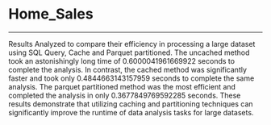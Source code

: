 # Home_Sales
------------------------------------------------
Results
Analyzed to compare their efficiency in processing a large dataset using SQL Query, Cache and Parquet partitioned. The uncached method took an astonishingly long time of 0.6000041961669922 seconds to complete the analysis. In contrast, the cached method was significantly faster and took only 0.4844663143157959 seconds to complete the same analysis. The parquet partitioned method was the most efficient and completed the analysis in only 0.3677849769592285 seconds. These results demonstrate that utilizing caching and partitioning techniques can significantly improve the runtime of data analysis tasks for large datasets.

